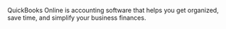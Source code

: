 QuickBooks Online is accounting software that helps you get organized, save time, and simplify your business finances.